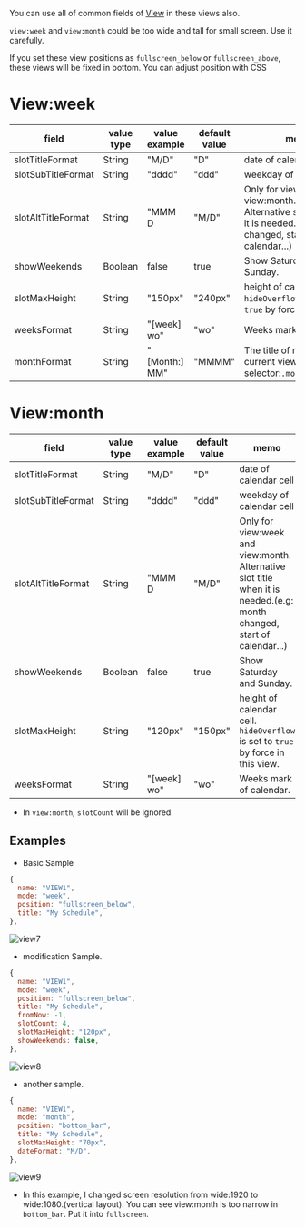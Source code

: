 <!-- markdownlint-disable-file MD041 -->
You can use all of common fields of [View](../View.md) in these views also.

`view:week` and `view:month` could be too wide and tall for small screen. Use it carefully.

If you set these view positions as `fullscreen_below` or `fullscreen_above`, these views will be fixed in bottom. You can adjust position with CSS

# View:week
|field |value type |value example |default value |memo |
|---|---|---|---|---|
|slotTitleFormat |String |"M/D" |"D" |date of calendar cell
|slotSubTitleFormat |String |"dddd" |"ddd" |weekday of calendar cell
|slotAltTitleFormat |String |"MMM D|"M/D" |Only for view:week and view:month. <br>Alternative slot title when it is needed.(e.g: month changed, start of calendar...)
|showWeekends |Boolean |false |true |Show Saturday and Sunday.
|slotMaxHeight |String |"150px" |"240px" |height of calendar cell. `hideOverflow` is set to `true` by force in this view.
|weeksFormat |String |"[week] wo" |"wo" |Weeks mark of calendar.
|monthFormat |String | "[Month:] MM" | "MMMM" |The title of month in current view. (CSS selector:`.monthViewTitle`)

# View:month
|field |value type |value example |default value |memo |
|---|---|---|---|---|
|slotTitleFormat |String |"M/D" |"D" |date of calendar cell
|slotSubTitleFormat |String |"dddd" |"ddd" |weekday of calendar cell
|slotAltTitleFormat |String |"MMM D|"M/D" |Only for view:week and view:month. <br>Alternative slot title when it is needed.(e.g: month changed, start of calendar...)
|showWeekends |Boolean |false |true |Show Saturday and Sunday.
|slotMaxHeight |String |"120px" |"150px" |height of calendar cell. `hideOverflow` is set to `true` by force in this view.
|weeksFormat |String |"[week] wo" |"wo" |Weeks mark of calendar.
- In `view:month`, `slotCount` will be ignored.

## Examples
- Basic Sample
```js
{
  name: "VIEW1",
  mode: "week",
  position: "fullscreen_below",
  title: "My Schedule",
},
```
![view7](view7.png)
- modification Sample.
```js
{
  name: "VIEW1",
  mode: "week",
  position: "fullscreen_below",
  title: "My Schedule",
  fromNow: -1,
  slotCount: 4,
  slotMaxHeight: "120px",
  showWeekends: false,
},
```
![view8](view8.png)

- another sample.
```js
{
  name: "VIEW1",
  mode: "month",
  position: "bottom_bar",
  title: "My Schedule",
  slotMaxHeight: "70px",
  dateFormat: "M/D",
},
```
![view9](view9.png)
- In this example, I changed screen resolution from wide:1920 to wide:1080.(vertical layout). You can see view:month is too narrow in `bottom_bar`. Put it into `fullscreen`.
